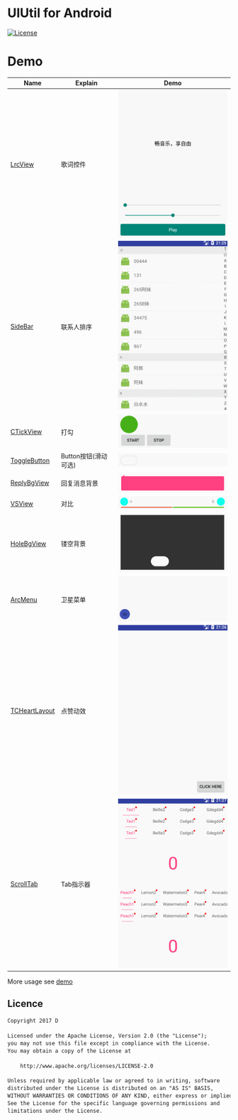 # UIUtil for Android

[![License](https://img.shields.io/badge/license-Apache%202-green.svg)](https://www.apache.org/licenses/LICENSE-2.0)

Demo
======================
Name | Explain | Demo
--- | --- | ---
[LrcView](lib/src/main/java/com/d/lib/ui/lrc/LrcView.java) | 歌词控件|  <img src="https://github.com/Dsiner/Resouce/blob/master/lib/UIUtil/lrc/lrc.gif" width="320" alt="Screenshot">
[SideBar](lib/src/main/java/com/d/lib/ui/sort/SideBar.java) | 联系人排序 |  <img src="https://github.com/Dsiner/Resouce/blob/master/lib/UIUtil/sort/sort.gif" width="320" alt="Screenshot"> 
[CTickView](lib/src/main/java/com/d/lib/ui/tick/CTickView.java) | 打勾|  <img src="https://github.com/Dsiner/Resouce/blob/master/lib/UIUtil/tick/tick.gif" width="320" alt="Screenshot">
[ToggleButton](lib/src/main/java/com/d/lib/ui/togglebutton/ToggleButton.java) | Button按钮(滑动可选)|  <img src="https://github.com/Dsiner/Resouce/blob/master/lib/UIUtil/togglebutton/togglebutton.gif" width="320" alt="Screenshot">
[ReplyBgView](lib/src/main/java/com/d/lib/ui/replybg/ReplyBgView.java) | 回复消息背景|  <img src="https://github.com/Dsiner/Resouce/blob/master/lib/UIUtil/replybg/replybg.png" width="320">
[VSView](lib/src/main/java/com/d/lib/ui/vs/VSView.java) | 对比|  <img src="https://github.com/Dsiner/Resouce/blob/master/lib/UIUtil/vs/vs.gif" width="320" alt="Screenshot">
[HoleBgView](lib/src/main/java/com/d/lib/ui/stroke/HoleBgView.java) | 镂空背景|  <img src="https://github.com/Dsiner/Resouce/blob/master/lib/UIUtil/stroke/stroke.png" width="320">
[ArcMenu](lib/src/main/java/com/d/lib/ui/arcmenu/ArcMenu.java) | 卫星菜单|  <img src="https://github.com/Dsiner/Resouce/blob/master/lib/UIUtil/arcmenu/arcmenu.gif" width="320" alt="Screenshot">
[TCHeartLayout](lib/src/main/java/com/d/lib/ui/heartlayout/TCHeartLayout.java) | 点赞动效|  <img src="https://github.com/Dsiner/Resouce/blob/master/lib/UIUtil/heartlayout/heartlayout.gif" width="320" alt="Screenshot">
[ScrollTab](lib/src/main/java/com/d/lib/ui/tab/ScrollTab.java) | Tab指示器|  <img src="https://github.com/Dsiner/Resouce/blob/master/lib/UIUtil/tab/tab.gif" width="320" alt="Screenshot">

More usage see [demo](app/src/main/java/com/d/uiutil/MainActivity.java)

## Licence

```txt
Copyright 2017 D

Licensed under the Apache License, Version 2.0 (the "License");
you may not use this file except in compliance with the License.
You may obtain a copy of the License at

    http://www.apache.org/licenses/LICENSE-2.0

Unless required by applicable law or agreed to in writing, software
distributed under the License is distributed on an "AS IS" BASIS,
WITHOUT WARRANTIES OR CONDITIONS OF ANY KIND, either express or implied.
See the License for the specific language governing permissions and
limitations under the License.
```
